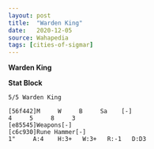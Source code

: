 ```yaml
---
layout: post
title:  "Warden King"
date:   2020-12-05
source: Wahapedia
tags: [cities-of-sigmar]
---
```


**Warden King**

**Stat Block**
```
5/5 Warden King
```

```
[56f442]M     W     B     Sa    [-]
4     5     8     3     
[e85545]Weapons[-]
[c6c930]Rune Hammer[-]
1"     A:4    H:3+   W:3+   R:-1   D:D3  
```


